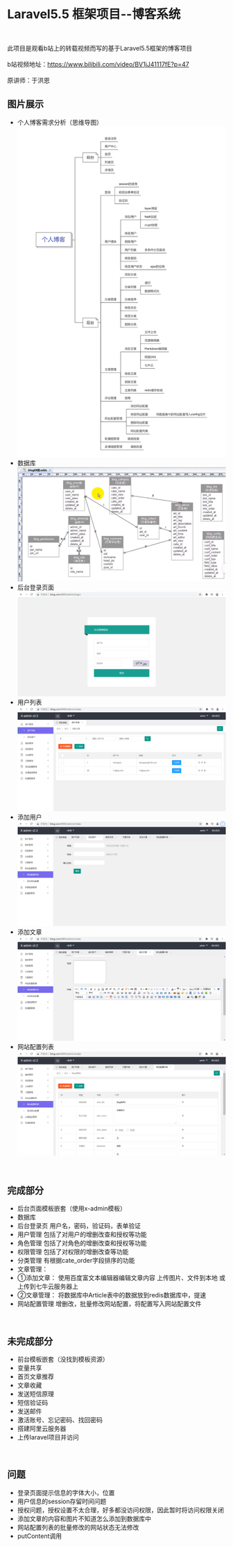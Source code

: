 <h1>Laravel5.5 框架项目--博客系统</h1>

<br>

此项目是观看b站上的转载视频而写的基于Laravel5.5框架的博客项目<br><br>
b站视频地址：https://www.bilibili.com/video/BV1jJ41117fE?p=47<br><br>
原讲师：于洪恩<br>


## 图片展示
- 个人博客需求分析（思维导图）
<br><img src="readme_img/xmind.png">
- 数据库
<br><img src="readme_img/db.png">
- 后台登录页面
<br><img src="readme_img/login.png">
- 用户列表
<br><img src="readme_img/user_list.png">
- 添加用户
<br><img src="readme_img/user_add.png">
- 添加文章
<br><img src="readme_img/article_add.png">
- 网站配置列表
<br><img src="readme_img/config_list.png">

<br>

## 完成部分

- 后台页面模板嵌套（使用x-admin模板）
- 数据库
- 后台登录页
  用户名，密码，验证码，表单验证
- 用户管理
  包括了对用户的增删改查和授权等功能
- 角色管理
  包括了对角色的增删改查和授权等功能
- 权限管理
  包括了对权限的增删改查等功能
- 分类管理
  有根据cate_order字段排序的功能
- 文章管理：
- ①添加文章：
  使用百度富文本编辑器编辑文章内容
  上传图片、文件到本地 或 上传到七牛云服务器上
- ②文章管理：
  将数据库中Article表中的数据放到redis数据库中，提速
- 网站配置管理
  增删改，批量修改网站配置，将配置写入网站配置文件

<br>

## 未完成部分

- 前台模板嵌套（没找到模板资源）
- 变量共享
- 首页文章推荐
- 文章收藏
- 发送短信原理
- 短信验证码
- 发送邮件
- 激活账号、忘记密码、找回密码
- 搭建阿里云服务器
- 上传laravel项目并访问

<br>

## 问题

- 登录页面提示信息的字体大小，位置
- 用户信息的session存留时间问题
- 授权问题，授权设置不太合理，好多都没访问权限，因此暂时将访问权限关闭
- 添加文章的内容和图片不知道怎么添加到数据库中
- 网站配置列表的批量修改的网站状态无法修改
- putContent调用


